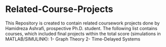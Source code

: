 # Related-Course-Projects
This Repository is created to contain related coursework projects done by Hamidreza Ashrafi, prospective Ph.D. student.
The following list contains courses, which included final projects within the total score (simulations in MATLAB/SIMULINK):
1- Graph Theory
2- Time-Delayed Systems
